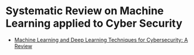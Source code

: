 # Systematic Review on Machine Learning applied to Cyber Security

- [Machine Learning and Deep Learning Techniques for Cybersecurity: A Review](https://link.springer.com/chapter/10.1007/978-3-030-44289-7_5)
